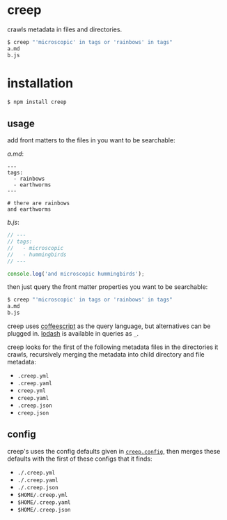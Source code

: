 # creep

crawls metadata in files and directories.

```sh
$ creep "'microscopic' in tags or 'rainbows' in tags"  
a.md
b.js
```


# installation
```sh
$ npm install creep
```


## usage

add front matters to the files in you want to be searchable:

*a.md*:

```
---
tags:
  - rainbows
  - earthworms
---

# there are rainbows
and earthworms
```

*b.js*:

```javascript
// ---
// tags:
//   - microscopic
//   - hummingbirds
// ---

console.log('and microscopic hummingbirds');
```

then just query the front matter properties you want to be searchable:

```sh
$ creep "'microscopic' in tags or 'rainbows' in tags"  
a.md
b.js
```

creep uses [coffeescript](http://coffeescript.org/) as the query language, but alternatives can be plugged in. [lodash](http://lodash.com/) is available in queries as `_`.

creep looks for the first of the following metadata files in the directories it crawls, recursively merging the metadata into child directory and file metadata:

  - `.creep.yml`
  - `.creep.yaml`
  - `creep.yml`
  - `creep.yaml`
  - `.creep.json`
  - `creep.json`


## config
creep's uses the config defaults given in [`creep.config`](src/config.js), then merges these defaults with the first of these configs that it finds:

  - `./.creep.yml`
  - `./.creep.yaml`
  - `./.creep.json`
  - `$HOME/.creep.yml`
  - `$HOME/.creep.yaml`
  - `$HOME/.creep.json`

